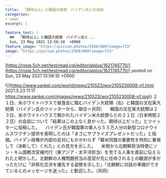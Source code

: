 ```yaml
---
title:  「期待以上」と韓国大統領　バイデン氏との会談  
categories:
- news
excerpt: |
  
feature_text: |
  ##  「期待以上」と韓国大統領　バイデン氏と...
  Sun, 23 May 2021 13:56:10  +0900
feature_image: "https://picsum.photos/2560/600?image=733"
image: "https://picsum.photos/2560/600?image=733"
---
```


[https://rosie.5ch.net/test/read.cgi/editorialplus/1621745770/](https://rosie.5ch.net/test/read.cgi/editorialplus/1621745770/)
posted on Sun, 23 May 2021 13:56:10  +0900

<!--more-->

![](https://www.sankei.com/world/news/210523/wor2105230008-n1.html 2021.5.23 11:17 [https://www.sankei.com/images/news/210523/wor2105230008-p1.jpg)](https://www.sankei.com/images/news/210523/wor2105230008-p1.jpg)) ２１日、米ホワイトハウスで昼食会に臨むバイデン大統領（右）と韓国の文在寅大統領（バイデン氏のツイッターから、聯合＝共同） 　韓国の文在寅大統領は２３日、米ホワイトハウスで開かれたバイデン米大統領らとの２１日（日本時間２２日）の会談について「結果はこの上なく良かった。期待以上だった」とツイッターに投稿した。 　バイデン氏が韓国軍の軍人ら５５万人分の新型コロナウイルスワクチン提供を表明したのは「まさにサプライズプレゼントだった」と指摘。バイデン政権が内部の反対にもかかわらず「韓米同盟の重要性を特別に重視して（決断して）くれた」との見方を示した。 　米側から北朝鮮担当特使にソン・キム国務次官補代行（東アジア・太平洋担当）を充てる人事を直前に伝えられたと明かした。北朝鮮の人権問題担当の高官が先に任命されるとの観測が多かっただけに「非核化交渉を優先する姿勢を示した」「北朝鮮に対話の準備ができているとのメッセージを送った」と歓迎した。（共同）

